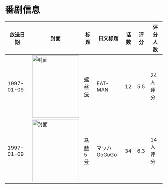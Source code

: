 # 番剧信息

|放送日期|封面|标题|日文标题|话数|评分|评分人数|
|---|---|---|---|---|---|---|
|1997-01-09|<img src="https://lain.bgm.tv/pic/cover/c/3a/e6/18035_PgWPK.jpg" alt="封面" style="width:150px;height:200px;object-fit:cover;">|[螺丝侠](https://bangumi.tv/subject/18035)|EAT-MAN|12|5.5|24人评分|
|1997-01-09|<img src="https://lain.bgm.tv/pic/cover/c/5d/da/95949_vhQvJ.jpg" alt="封面" style="width:150px;height:200px;object-fit:cover;">|[马赫5号](https://bangumi.tv/subject/95949)|マッハGoGoGo|34|6.3|14人评分|
